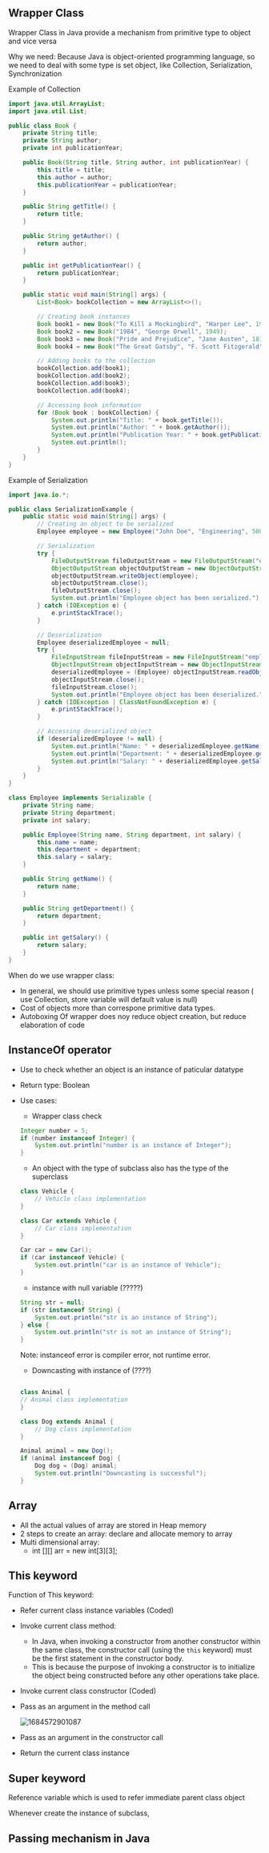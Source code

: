 ## Wrapper Class

Wrapper Class in Java provide a mechanism from primitive type to object and vice versa

Why we need: Because Java is object-oriented programming language, so we need to deal with some type is set object, like Collection, Serialization, Synchronization

Example of Collection

```java
import java.util.ArrayList;
import java.util.List;

public class Book {
    private String title;
    private String author;
    private int publicationYear;

    public Book(String title, String author, int publicationYear) {
        this.title = title;
        this.author = author;
        this.publicationYear = publicationYear;
    }

    public String getTitle() {
        return title;
    }

    public String getAuthor() {
        return author;
    }

    public int getPublicationYear() {
        return publicationYear;
    }

    public static void main(String[] args) {
        List<Book> bookCollection = new ArrayList<>();

        // Creating book instances
        Book book1 = new Book("To Kill a Mockingbird", "Harper Lee", 1960);
        Book book2 = new Book("1984", "George Orwell", 1949);
        Book book3 = new Book("Pride and Prejudice", "Jane Austen", 1813);
        Book book4 = new Book("The Great Gatsby", "F. Scott Fitzgerald", 1925);

        // Adding books to the collection
        bookCollection.add(book1);
        bookCollection.add(book2);
        bookCollection.add(book3);
        bookCollection.add(book4);

        // Accessing book information
        for (Book book : bookCollection) {
            System.out.println("Title: " + book.getTitle());
            System.out.println("Author: " + book.getAuthor());
            System.out.println("Publication Year: " + book.getPublicationYear());
            System.out.println();
        }
    }
}
```

Example of Serialization

```Java
import java.io.*;

public class SerializationExample {
    public static void main(String[] args) {
        // Creating an object to be serialized
        Employee employee = new Employee("John Doe", "Engineering", 5000);

        // Serialization
        try {
            FileOutputStream fileOutputStream = new FileOutputStream("employee.ser");
            ObjectOutputStream objectOutputStream = new ObjectOutputStream(fileOutputStream);
            objectOutputStream.writeObject(employee);
            objectOutputStream.close();
            fileOutputStream.close();
            System.out.println("Employee object has been serialized.");
        } catch (IOException e) {
            e.printStackTrace();
        }

        // Deserialization
        Employee deserializedEmployee = null;
        try {
            FileInputStream fileInputStream = new FileInputStream("employee.ser");
            ObjectInputStream objectInputStream = new ObjectInputStream(fileInputStream);
            deserializedEmployee = (Employee) objectInputStream.readObject();
            objectInputStream.close();
            fileInputStream.close();
            System.out.println("Employee object has been deserialized.");
        } catch (IOException | ClassNotFoundException e) {
            e.printStackTrace();
        }

        // Accessing deserialized object
        if (deserializedEmployee != null) {
            System.out.println("Name: " + deserializedEmployee.getName());
            System.out.println("Department: " + deserializedEmployee.getDepartment());
            System.out.println("Salary: " + deserializedEmployee.getSalary());
        }
    }
}

class Employee implements Serializable {
    private String name;
    private String department;
    private int salary;

    public Employee(String name, String department, int salary) {
        this.name = name;
        this.department = department;
        this.salary = salary;
    }

    public String getName() {
        return name;
    }

    public String getDepartment() {
        return department;
    }

    public int getSalary() {
        return salary;
    }
}
```

When do we use wrapper class:

+ In general, we should use primitive types unless some special reason ( use Collection, store variable will default value is null)
+ Cost of objects more than correspone primitive data types.
+ Autoboxing Of wrapper does noy reduce object creation, but reduce elaboration of code

## InstanceOf operator

+ Use to check whether an object is an instance of paticular datatype
+ Return type: Boolean
+ Use cases:

  + Wrapper class check

  ```java
  Integer number = 5;
  if (number instanceof Integer) {
      System.out.println("number is an instance of Integer");
  }
  ```

  + An object with the type of subclass also has the type of the superclass

  ```java
  class Vehicle {
      // Vehicle class implementation
  }

  class Car extends Vehicle {
      // Car class implementation
  }

  Car car = new Car();
  if (car instanceof Vehicle) {
      System.out.println("car is an instance of Vehicle");
  }
  ```

  + instance with null variable (?????)

  ```java
  String str = null;
  if (str instanceof String) {
      System.out.println("str is an instance of String");
  } else {
      System.out.println("str is not an instance of String");
  }
  ```

  Note: instanceof error is compiler error, not runtime error.

  + Downcasting with instance of (????)

  ```java

  class Animal {
  // Animal class implementation
  }

  class Dog extends Animal {
      // Dog class implementation
  }

  Animal animal = new Dog();
  if (animal instanceof Dog) {
      Dog dog = (Dog) animal;
      System.out.println("Downcasting is successful");
  }
  ```

## Array

+ All the actual values of array are stored in Heap memory
+ 2 steps to create an array: declare and allocate memory to array
+ Multi dimensional array:
  + int [][] arr = new int[3][3];

## This keyword

Function of This keyword:

+ Refer current class instance variables (Coded)
+ Invoke current class method:

  + In Java, when invoking a constructor from another constructor within the same class, the constructor call (using the `this` keyword) must be the first statement in the constructor body.
  + This is because the purpose of invoking a constructor is to initialize the object being constructed before any other operations take place.
+ Invoke current class constructor (Coded)
+ Pass as an argument in the method call

  ![1684572901087](image/README/1684572901087.png)
+ Pass as an argument in the constructor call
+ Return the current class instance

## Super keyword

Reference variable which is used to refer immediate parent class object

Whenever create the instance of subclass,

## Passing mechanism in Java
